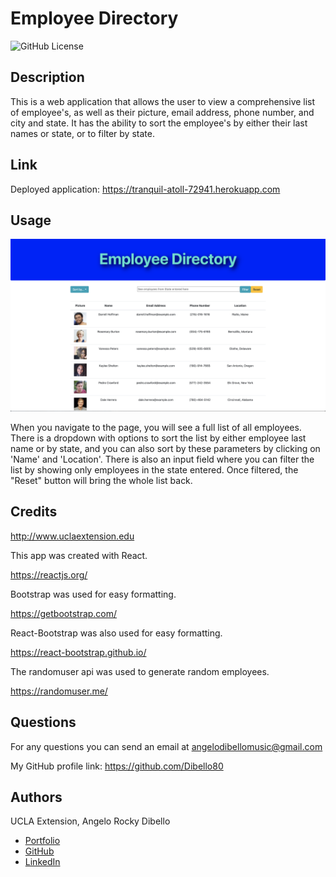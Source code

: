 # Employee Directory

![GitHub License](https://img.shields.io/badge/license-MIT-blue.svg)

## Description

This is a web application that allows the user to view a comprehensive list of employee's, as well as their picture, email address, phone number, and city and state. It has the ability to sort the employee's by either their last names or state, or to filter by state.

## Link

Deployed application:
https://tranquil-atoll-72941.herokuapp.com

## Usage

![page](assets/img.png)

When you navigate to the page, you will see a full list of all employees. There is a dropdown with options to sort the list by either employee last name or by state, and you can also sort by these parameters by clicking on 'Name' and 'Location'. There is also an input field where you can filter the list by showing only employees in the state entered. Once filtered, the "Reset" button will bring the whole list back.

## Credits

http://www.uclaextension.edu

This app was created with React.

https://reactjs.org/

Bootstrap was used for easy formatting.

https://getbootstrap.com/

React-Bootstrap was also used for easy formatting.

https://react-bootstrap.github.io/

The randomuser api was used to generate random employees.

https://randomuser.me/

## Questions

For any questions you can send an email at angelodibellomusic@gmail.com

My GitHub profile link: https://github.com/Dibello80

## Authors
UCLA Extension, Angelo Rocky Dibello
* [Portfolio](https://dibello80.github.io/AngeloRockyDibello-Portfolio/)
* [GitHub](https://github.com/Dibello80)
* [LinkedIn](https://www.linkedin.com/in/angelodibello)